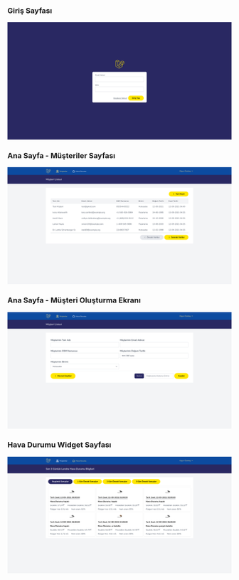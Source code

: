 ### Giriş Sayfası

![Giris Sayfasi](login.png)

### Ana Sayfa - Müşteriler Sayfası

![Müsteriler Sayfası](clients.png)

### Ana Sayfa - Müşteri Oluşturma Ekranı

![Müsteri Olusturma Ekranı](new-client.png)

### Hava Durumu Widget Sayfası

![Hava Durumu Widget Sayfasi](weather-widget.png)
